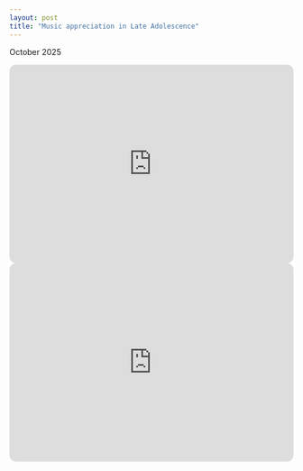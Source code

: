 ```yaml
---
layout: post
title: "Music appreciation in Late Adolescence"
---
```


October 2025

<iframe data-testid="embed-iframe" style="border-radius:12px" src="https://open.spotify.com/embed/playlist/5u2yRzQhOu1TngSBlK8NUn?utm_source=generator" width="100%" height="352" frameBorder="0" allowfullscreen="" allow="autoplay; clipboard-write; encrypted-media; fullscreen; picture-in-picture" loading="lazy"></iframe>

<iframe data-testid="embed-iframe" style="border-radius:12px" src="https://open.spotify.com/embed/playlist/7qBpk2BzvIJXtXVLznzMxr?utm_source=generator" width="100%" height="352" frameBorder="0" allowfullscreen="" allow="autoplay; clipboard-write; encrypted-media; fullscreen; picture-in-picture" loading="lazy"></iframe>
